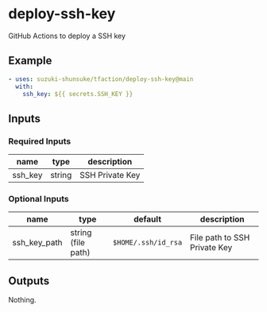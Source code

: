 # deploy-ssh-key

GitHub Actions to deploy a SSH key

## Example

```yaml
- uses: suzuki-shunsuke/tfaction/deploy-ssh-key@main
  with:
    ssh_key: ${{ secrets.SSH_KEY }}
```

## Inputs

### Required Inputs

name | type | description
--- | --- | ---
ssh_key | string | SSH Private Key

### Optional Inputs

name | type | default | description
--- | --- | --- | ---
ssh_key_path | string (file path) | `$HOME/.ssh/id_rsa` | File path to SSH Private Key

## Outputs

Nothing.

